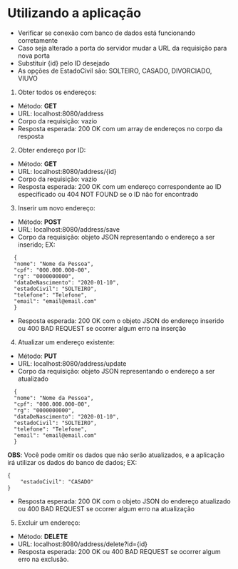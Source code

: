 # Utilizando a aplicação

- Verificar se conexão com banco de dados está funcionando corretamente
- Caso seja alterado a porta do servidor mudar a URL da requisição para nova porta
- Substituir {id} pelo ID desejado
- As opções de EstadoCivil são: SOLTEIRO, CASADO, DIVORCIADO, VIUVO

1. Obter todos os endereços:

- Método: **GET**
- URL: localhost:8080/address
- Corpo da requisição: vazio
- Resposta esperada: 200 OK com um array de endereços no corpo da resposta

2. Obter endereço por ID:

- Método: **GET**
- URL: localhost:8080/address/{id}
- Corpo da requisição: vazio
- Resposta esperada: 200 OK com um endereço correspondente ao ID especificado ou 404 NOT FOUND se o ID não for encontrado

3. Inserir um novo endereço:

- Método: **POST**
- URL: localhost:8080/address/save
- Corpo da requisição: objeto JSON representando o endereço a ser inserido; EX:

```
  {
  "nome": "Nome da Pessoa",
  "cpf": "000.000.000-00",
  "rg": "0000000000",
  "dataDeNascimento": "2020-01-10",
  "estadoCivil": "SOLTEIRO",
  "telefone": "Telefone",
  "email": "email@email.com"
  }
```

- Resposta esperada: 200 OK com o objeto JSON do endereço inserido ou 400 BAD REQUEST se ocorrer algum erro na inserção

4. Atualizar um endereço existente:

- Método: **PUT**
- URL: localhost:8080/address/update
- Corpo da requisição: objeto JSON representando o endereço a ser atualizado

```
  {
  "nome": "Nome da Pessoa",
  "cpf": "000.000.000-00",
  "rg": "0000000000",
  "dataDeNascimento": "2020-01-10",
  "estadoCivil": "SOLTEIRO",
  "telefone": "Telefone",
  "email": "email@email.com"
  }
```

**OBS**: Você pode omitir os dados que não serão atualizados, e a aplicação irá utilizar os dados do banco de dados; EX:

```
{
    "estadoCivil": "CASADO"
}
```

- Resposta esperada: 200 OK com o objeto JSON do endereço atualizado ou 400 BAD REQUEST se ocorrer algum erro na atualização

5. Excluir um endereço:

- Método: **DELETE**
- URL: localhost:8080/address/delete?id={id}
- Resposta esperada: 200 OK ou 400 BAD REQUEST se ocorrer algum erro na exclusão.
